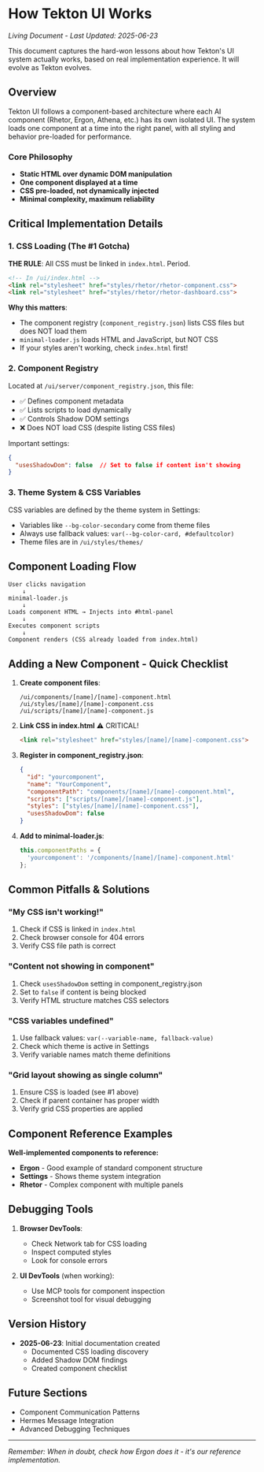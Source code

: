 # How Tekton UI Works

*Living Document - Last Updated: 2025-06-23*

This document captures the hard-won lessons about how Tekton's UI system actually works, based on real implementation experience. It will evolve as Tekton evolves.

## Overview

Tekton UI follows a component-based architecture where each AI component (Rhetor, Ergon, Athena, etc.) has its own isolated UI. The system loads one component at a time into the right panel, with all styling and behavior pre-loaded for performance.

### Core Philosophy
- **Static HTML over dynamic DOM manipulation**
- **One component displayed at a time**
- **CSS pre-loaded, not dynamically injected**
- **Minimal complexity, maximum reliability**

## Critical Implementation Details

### 1. CSS Loading (The #1 Gotcha)

**THE RULE**: All CSS must be linked in `index.html`. Period.

```html
<!-- In /ui/index.html -->
<link rel="stylesheet" href="styles/rhetor/rhetor-component.css">
<link rel="stylesheet" href="styles/rhetor/rhetor-dashboard.css">
```

**Why this matters**: 
- The component registry (`component_registry.json`) lists CSS files but does NOT load them
- `minimal-loader.js` loads HTML and JavaScript, but NOT CSS
- If your styles aren't working, check `index.html` first!

### 2. Component Registry

Located at `/ui/server/component_registry.json`, this file:
- ✅ Defines component metadata
- ✅ Lists scripts to load dynamically
- ✅ Controls Shadow DOM settings
- ❌ Does NOT load CSS (despite listing CSS files)

Important settings:
```json
{
  "usesShadowDom": false  // Set to false if content isn't showing
}
```

### 3. Theme System & CSS Variables

CSS variables are defined by the theme system in Settings:
- Variables like `--bg-color-secondary` come from theme files
- Always use fallback values: `var(--bg-color-card, #defaultcolor)`
- Theme files are in `/ui/styles/themes/`

## Component Loading Flow

```
User clicks navigation
    ↓
minimal-loader.js
    ↓
Loads component HTML → Injects into #html-panel
    ↓
Executes component scripts
    ↓
Component renders (CSS already loaded from index.html)
```

## Adding a New Component - Quick Checklist

1. **Create component files**:
   ```
   /ui/components/[name]/[name]-component.html
   /ui/styles/[name]/[name]-component.css
   /ui/scripts/[name]/[name]-component.js
   ```

2. **Link CSS in index.html** ⚠️ CRITICAL!
   ```html
   <link rel="stylesheet" href="styles/[name]/[name]-component.css">
   ```

3. **Register in component_registry.json**:
   ```json
   {
     "id": "yourcomponent",
     "name": "YourComponent",
     "componentPath": "components/[name]/[name]-component.html",
     "scripts": ["scripts/[name]/[name]-component.js"],
     "styles": ["styles/[name]/[name]-component.css"],
     "usesShadowDom": false
   }
   ```

4. **Add to minimal-loader.js**:
   ```javascript
   this.componentPaths = {
     'yourcomponent': '/components/[name]/[name]-component.html'
   };
   ```

## Common Pitfalls & Solutions

### "My CSS isn't working!"
1. Check if CSS is linked in `index.html`
2. Check browser console for 404 errors
3. Verify CSS file path is correct

### "Content not showing in component"
1. Check `usesShadowDom` setting in component_registry.json
2. Set to `false` if content is being blocked
3. Verify HTML structure matches CSS selectors

### "CSS variables undefined"
1. Use fallback values: `var(--variable-name, fallback-value)`
2. Check which theme is active in Settings
3. Verify variable names match theme definitions

### "Grid layout showing as single column"
1. Ensure CSS is loaded (see #1 above)
2. Check if parent container has proper width
3. Verify grid CSS properties are applied

## Component Reference Examples

**Well-implemented components to reference:**
- **Ergon** - Good example of standard component structure
- **Settings** - Shows theme system integration
- **Rhetor** - Complex component with multiple panels

## Debugging Tools

1. **Browser DevTools**:
   - Check Network tab for CSS loading
   - Inspect computed styles
   - Look for console errors

2. **UI DevTools** (when working):
   - Use MCP tools for component inspection
   - Screenshot tool for visual debugging

## Version History

- **2025-06-23**: Initial documentation created
  - Documented CSS loading discovery
  - Added Shadow DOM findings
  - Created component checklist

## Future Sections

- Component Communication Patterns
- Hermes Message Integration
- Advanced Debugging Techniques

---

*Remember: When in doubt, check how Ergon does it - it's our reference implementation.*